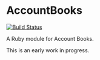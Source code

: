 # AccountBooks

[![Build Status](https://travis-ci.org/eangach/account_books.png)](https://travis-ci.org/eangach/account_books)

A Ruby module for Account Books.

This is an early work in progress.
